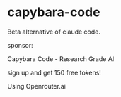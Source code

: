 # capybara-code
Beta alternative of claude code.


sponsor:

Capybara Code - Research Grade AI

sign up and get 150 free tokens!

Using Openrouter.ai


